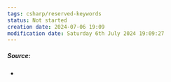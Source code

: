 ```yaml
---
tags: csharp/reserved-keywords
status: Not started
creation date: 2024-07-06 19:09
modification date: Saturday 6th July 2024 19:09:27
---
```

##### Source:
* 